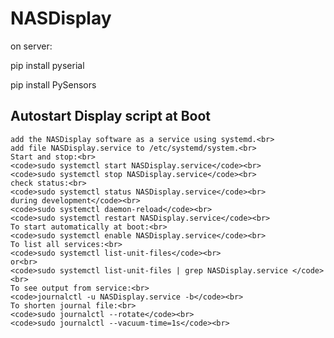 # NASDisplay



on server:

pip install pyserial

pip install PySensors







<h2> Autostart Display script at Boot</h2>


    add the NASDisplay software as a service using systemd.<br>
    add file NASDisplay.service to /etc/systemd/system.<br>
    Start and stop:<br>
    <code>sudo systemctl start NASDisplay.service</code><br>
    <code>sudo systemctl stop NASDisplay.service</code><br>
    check status:<br>
    <code>sudo systemctl status NASDisplay.service</code><br>
    during development</code><br>
    <code>sudo systemctl daemon-reload</code><br>
    <code>sudo systemctl restart NASDisplay.service</code><br>
    To start automatically at boot:<br>
    <code>sudo systemctl enable NASDisplay.service</code><br>
    To list all services:<br>
    <code>sudo systemctl list-unit-files</code><br>
    or<br>
    <code>sudo systemctl list-unit-files | grep NASDisplay.service </code><br>
    To see output from service:<br>
    <code>journalctl -u NASDisplay.service -b</code><br>
    To shorten journal file:<br>
    <code>sudo journalctl --rotate</code><br>
    <code>sudo journalctl --vacuum-time=1s</code><br>





